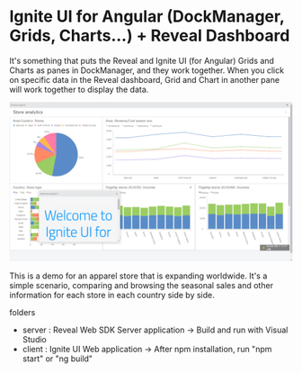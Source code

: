 # Ignite UI for Angular (DockManager, Grids, Charts...) + Reveal Dashboard

It's something that puts the Reveal and Ignite UI (for Angular) Grids and Charts as panes in DockManager, and they work together.
When you click on specific data in the Reveal dashboard, Grid and Chart in another pane will work together to display the data.

![reveal-dockmanager](./demo.gif)

This is a demo for an apparel store that is expanding worldwide.
It's a simple scenario, comparing and browsing the seasonal sales and other information for each store in each country side by side.

folders
- server : Reveal Web SDK Server application -> Build and run with Visual Studio
- client : Ignite UI Web application -> After npm installation, run "npm start" or "ng build"
